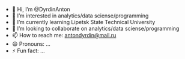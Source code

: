 - 👋 Hi, I’m @DyrdinAnton
- 👀 I’m interested in analytics/data sciense/programming
- 🌱 I’m currently learning Lipetsk State Technical University
- 💞️ I’m looking to collaborate on analytics/data sciense/programming
- 📫 How to reach me: antondyrdin@mail.ru
- 😄 Pronouns: ...
- ⚡ Fun fact: ...

<!---
DyrdinAnton/DyrdinAnton is a ✨ special ✨ repository because its `README.md` (this file) appears on your GitHub profile.
You can click the Preview link to take a look at your changes.
--->
